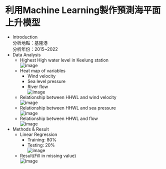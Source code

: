 # 利用Machine Learning製作預測海平面上升模型
- Introduction  
分析地點：基隆港  
分析年份：2015~2022  
- Data Analysis
  - Highest High water level in Keelung station  
    ![image](https://github.com/lyien1021/Image/blob/24257a8199bd81a7fd25f1454d03e7ddb3fe0fa8/keelung_highest%20high%20water%20level_2015~2022.png)
  - Heat map of variables  
      - Wind velocity  
      - Sea level pressure  
      - River flow  
         ![image](https://github.com/lyien1021/Image/blob/a0c92d0b133f03da9a99e176574029018dbeef6e/HEAT%20MAP.png)  
  - Relationship between HHWL and wind velocity  
      ![image](https://github.com/lyien1021/Image/blob/4b9c624849ad6175fbcfebdda530ac623f96e039/WindVelocity_HHWL.png)  
  - Relationship between HHWL and sea pressure  
    ![image](https://github.com/lyien1021/Image/blob/afcb99aa115c3c0b497b426aed8da464c6bb4bbc/SeaPressure_HHWL.png)  
  - Relationship between HHWL and flow  
    ![image](https://github.com/lyien1021/Image/blob/afcb99aa115c3c0b497b426aed8da464c6bb4bbc/Flow_HHWL.png)  
- Methods & Result  
  - Linear Regression  
      - Training: 80%  
      - Testing: 20%  
![image](https://github.com/lyien1021/Image/blob/afcb99aa115c3c0b497b426aed8da464c6bb4bbc/Regression_result.png)  
  - Result(Fill in missing value)  
    ![image](https://github.com/lyien1021/Image/blob/afcb99aa115c3c0b497b426aed8da464c6bb4bbc/Prediction.png)  

